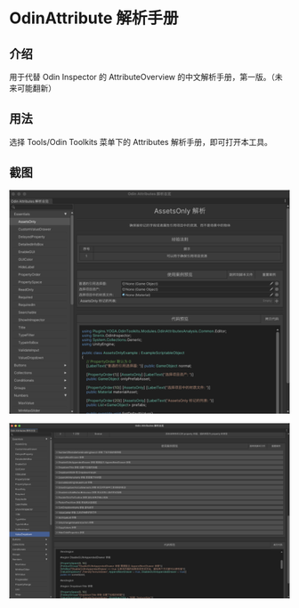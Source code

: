 # OdinAttribute 解析手册

## 介绍

用于代替 Odin Inspector 的 AttributeOverview 的中文解析手册，第一版。（未来可能翻新）

## 用法

选择 Tools/Odin Toolkits 菜单下的 Attributes 解析手册，即可打开本工具。

## 截图

![截图1](../../imgs/OdinAttributesOverviewScreenShot_1.png)

![截图2](../../imgs/OdinAttributesOverviewScreenShot_2.png)
